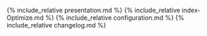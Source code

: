 {% include_relative presentation.md %} {% include_relative index-Optimize.md %} {% include_relative configuration.md %} {% include_relative changelog.md %}
